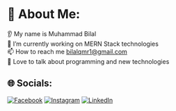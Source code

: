 # 💫 About Me:
👂 My name is Muhammad Bilal<br>🔭 I’m currently working on MERN Stack technologies<br>📫 How to reach me bilalqmr1@gmail.com<br>💬 Love to talk about programming and new technologies<br>

## 🌐 Socials:
[![Facebook](https://img.shields.io/badge/Facebook-%231877F2.svg?logo=Facebook&logoColor=white)](https://www.facebook.com/profile.php?id=100011337493548) [![Instagram](https://img.shields.io/badge/Instagram-%23E4405F.svg?logo=Instagram&logoColor=white)](https://www.instagram.com/muhammadbilal.12) [![LinkedIn](https://img.shields.io/badge/LinkedIn-%230077B5.svg?logo=linkedin&logoColor=white)](https://www.linkedin.com/in/muhammad-bilal-4a4030202) 
